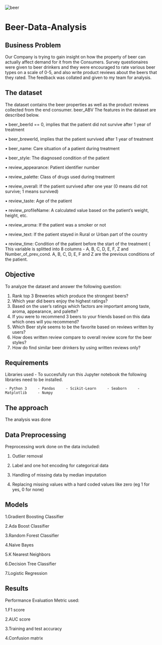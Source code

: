 ![beer](https://images.unsplash.com/photo-1586993451228-09818021e309?ixid=MnwxMjA3fDB8MHxwaG90by1wYWdlfHx8fGVufDB8fHx8&ixlib=rb-1.2.1&auto=format&fit=crop&w=687&q=80)

# Beer-Data-Analysis

 ## Business Problem  
 Our Company is trying to gain insight on how the property of beer can actually affect demand for it from the Consumers. Survey questionaires were given to beer drinkers and they were encouraged to rate various beer types on a scale of 0-5, and also write product reviews about the beers that they rated. The feedback was collated and given to my team for analysis.
 ## The dataset

The dataset contains the beer properties as well as the product reviews collected from the end consumer. beer_ABV
The features in the dataset are described below.

•	beer_beerId == 0, implies that the patient did not survive after 1 year of treatment

•	beer_brewerId, implies that the patient survived after 1 year of treatment

•	beer_name: Care situation of a patient during treatment

•	beer_style: The diagnosed condition of the patient

•	review_appearance: Patient identifier number

•	review_palette: Class of drugs used during treatment

•	review_overall: If the patient survived after one year (0 means did not survive; 1 means survived)

•	review_taste: Age of the patient

•	review_profileName: A calculated value based on the patient’s weight, height, etc.

•	review_aroma: If the patient was a smoker or not

•	review_text: If the patient stayed in Rural or Urban part of the country

• review_time: Condition of the patient before the start of the treatment ( This variable is splitted into 8 columns - A, B, C, D, E, F, Z and Number_of_prev_cond. A, B, C, D, E, F and Z are the previous conditions of the patient.

 
 ## Objective
 
To analyze the dataset and answer the following question:
1.	Rank top 3 Breweries which produce the strongest beers?
2.	Which year did beers enjoy the highest ratings? 
3.	Based on the user’s ratings which factors are important among taste, aroma, appearance, and palette?
4.	If you were to recommend 3 beers to your friends based on this data which ones will you recommend?
5.	Which Beer style seems to be the favorite based on reviews written by users? 
6.	How does written review compare to overall review score for the beer styles?
7.	How do find similar beer drinkers by using written reviews only?   
 
## Requirements 
Libraries used - To succesfully run this Jupyter notebook the following libraries need to be installed.

    - Python 3     - Pandas     - Scikit-Learn     - Seaborn     - Matplotlib     - Numpy 
    
 ## The approach 
The analysis was done    
    
## Data Preprocessing
Preprocessing work done on the data included:

1. Outlier removal

2. Label and one hot encoding for categorical data

3. Handling of missing data by median imputation

4. Replacing missing values  with a hard coded values like zero (eg 1 for yes, 0 for none)



## Models 
1.Gradient Boosting Classifier

2.Ada Boost Classifier

3.Random Forest Classifier

4.Naive Bayes

5.K Nearest Neighbors

6.Decision Tree Classifier

7.Logistic Regression

## Results
Performance Evaluation Metric used:

1.F1 score

2.AUC score

3.Training and test accuracy

4.Confusion matrix

